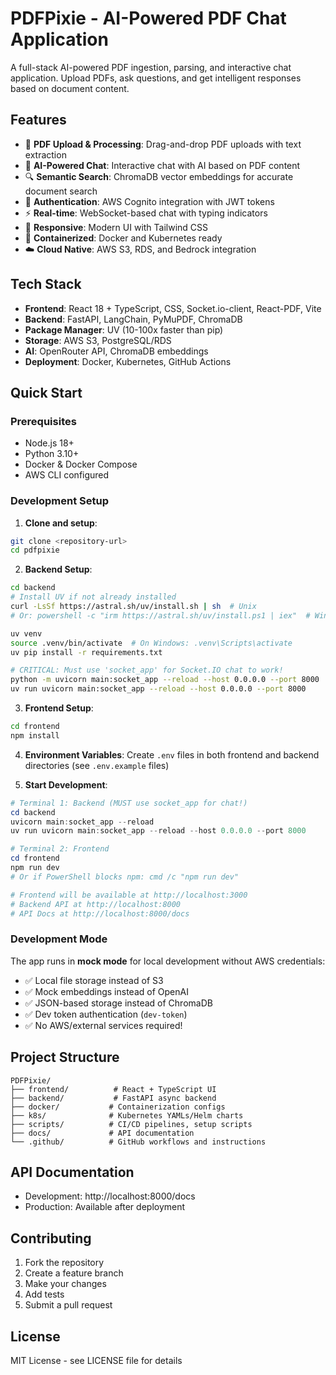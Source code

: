 # PDFPixie - AI-Powered PDF Chat Application

A full-stack AI-powered PDF ingestion, parsing, and interactive chat application. Upload PDFs, ask questions, and get intelligent responses based on document content.

## Features

- 📄 **PDF Upload & Processing**: Drag-and-drop PDF uploads with text extraction
- 🤖 **AI-Powered Chat**: Interactive chat with AI based on PDF content
- 🔍 **Semantic Search**: ChromaDB vector embeddings for accurate document search
- 🔐 **Authentication**: AWS Cognito integration with JWT tokens
- ⚡ **Real-time**: WebSocket-based chat with typing indicators
- 📱 **Responsive**: Modern UI with Tailwind CSS
- 🐳 **Containerized**: Docker and Kubernetes ready
- ☁️ **Cloud Native**: AWS S3, RDS, and Bedrock integration

## Tech Stack

- **Frontend**: React 18 + TypeScript, CSS, Socket.io-client, React-PDF, Vite
- **Backend**: FastAPI, LangChain, PyMuPDF, ChromaDB
- **Package Manager**: UV (10-100x faster than pip)
- **Storage**: AWS S3, PostgreSQL/RDS
- **AI**: OpenRouter API, ChromaDB embeddings
- **Deployment**: Docker, Kubernetes, GitHub Actions

## Quick Start

### Prerequisites

- Node.js 18+
- Python 3.10+
- Docker & Docker Compose
- AWS CLI configured

### Development Setup

1. **Clone and setup**:
```bash
git clone <repository-url>
cd pdfpixie
```

2. **Backend Setup**:
```bash
cd backend
# Install UV if not already installed
curl -LsSf https://astral.sh/uv/install.sh | sh  # Unix
# Or: powershell -c "irm https://astral.sh/uv/install.ps1 | iex"  # Windows

uv venv
source .venv/bin/activate  # On Windows: .venv\Scripts\activate
uv pip install -r requirements.txt

# CRITICAL: Must use 'socket_app' for Socket.IO chat to work!
python -m uvicorn main:socket_app --reload --host 0.0.0.0 --port 8000
uv run uvicorn main:socket_app --reload --host 0.0.0.0 --port 8000
```

3. **Frontend Setup**:
```bash
cd frontend
npm install
```

4. **Environment Variables**:
Create `.env` files in both frontend and backend directories (see `.env.example` files)

5. **Start Development**:
```powershell
# Terminal 1: Backend (MUST use socket_app for chat!)
cd backend
uvicorn main:socket_app --reload
uv run uvicorn main:socket_app --reload --host 0.0.0.0 --port 8000

# Terminal 2: Frontend  
cd frontend
npm run dev
# Or if PowerShell blocks npm: cmd /c "npm run dev"

# Frontend will be available at http://localhost:3000
# Backend API at http://localhost:8000
# API Docs at http://localhost:8000/docs
```

### Development Mode
The app runs in **mock mode** for local development without AWS credentials:
- ✅ Local file storage instead of S3
- ✅ Mock embeddings instead of OpenAI
- ✅ JSON-based storage instead of ChromaDB
- ✅ Dev token authentication (`dev-token`)
- ✅ No AWS/external services required!

## Project Structure

```
PDFPixie/
├── frontend/          # React + TypeScript UI
├── backend/           # FastAPI async backend
├── docker/           # Containerization configs
├── k8s/              # Kubernetes YAMLs/Helm charts
├── scripts/          # CI/CD pipelines, setup scripts
├── docs/             # API documentation
└── .github/          # GitHub workflows and instructions
```

## API Documentation

- Development: http://localhost:8000/docs
- Production: Available after deployment

## Contributing

1. Fork the repository
2. Create a feature branch
3. Make your changes
4. Add tests
5. Submit a pull request

## License

MIT License - see LICENSE file for details